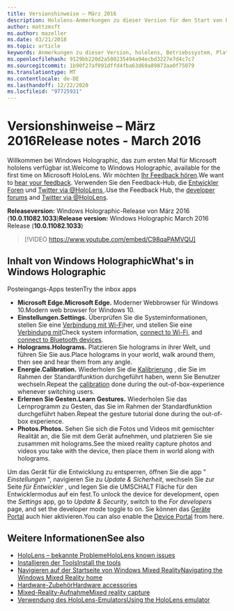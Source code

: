 ```yaml
---
title: Versionshinweise – März 2016
description: Hololens-Anmerkungen zu dieser Version für den Start von hololens und Windows Holographic.
author: mattzmsft
ms.author: mazeller
ms.date: 03/21/2018
ms.topic: article
keywords: Anmerkungen zu dieser Version, hololens, Betriebssystem, Plattform, Features, Build, Start
ms.openlocfilehash: 9129bb220d2a580235494a94ecbd3227e7d4c7c7
ms.sourcegitcommit: 1b90f27af091dffd4fba63d69a89873aa0f75079
ms.translationtype: MT
ms.contentlocale: de-DE
ms.lasthandoff: 12/22/2020
ms.locfileid: "97725931"
---
```

# <a name="release-notes---march-2016"></a><span data-ttu-id="49541-104">Versionshinweise – März 2016</span><span class="sxs-lookup"><span data-stu-id="49541-104">Release notes - March 2016</span></span>

<span data-ttu-id="49541-105">Willkommen bei Windows Holographic, das zum ersten Mal für Microsoft hololens verfügbar ist.</span><span class="sxs-lookup"><span data-stu-id="49541-105">Welcome to Windows Holographic, available for the first time on Microsoft HoloLens.</span></span> <span data-ttu-id="49541-106">Wir möchten [Ihr Feedback hören](https://docs.microsoft.com/windows/mixed-reality/give-us-feedback).</span><span class="sxs-lookup"><span data-stu-id="49541-106">We want to [hear your feedback](https://docs.microsoft.com/windows/mixed-reality/give-us-feedback).</span></span> <span data-ttu-id="49541-107">Verwenden Sie den Feedback-Hub, die [Entwickler Foren](https://forums.hololens.com) und [Twitter via @HoloLens ](https://twitter.com/hololens).</span><span class="sxs-lookup"><span data-stu-id="49541-107">Use the Feedback Hub, the [developer forums](https://forums.hololens.com) and [Twitter via @HoloLens](https://twitter.com/hololens).</span></span>

<span data-ttu-id="49541-108">**Releaseversion:** Windows Holographic-Release von März 2016 (**10.0.11082.1033**)</span><span class="sxs-lookup"><span data-stu-id="49541-108">**Release version:** Windows Holographic March 2016 Release (**10.0.11082.1033**)</span></span>

>[!VIDEO https://www.youtube.com/embed/C98qaPAMVQU]

## <a name="whats-in-windows-holographic"></a><span data-ttu-id="49541-109">Inhalt von Windows Holographic</span><span class="sxs-lookup"><span data-stu-id="49541-109">What's in Windows Holographic</span></span>

<span data-ttu-id="49541-110">Posteingangs-Apps testen</span><span class="sxs-lookup"><span data-stu-id="49541-110">Try the inbox apps</span></span>
* <span data-ttu-id="49541-111">**Microsoft Edge.**</span><span class="sxs-lookup"><span data-stu-id="49541-111">**Microsoft Edge.**</span></span> <span data-ttu-id="49541-112">Moderner Webbrowser für Windows 10.</span><span class="sxs-lookup"><span data-stu-id="49541-112">Modern web browser for Windows 10.</span></span>
* <span data-ttu-id="49541-113">**Einstellungen.**</span><span class="sxs-lookup"><span data-stu-id="49541-113">**Settings.**</span></span> <span data-ttu-id="49541-114">Überprüfen Sie die Systeminformationen, stellen Sie eine [Verbindung mit Wi-Fi](https://docs.microsoft.com/windows/mixed-reality/connecting-to-wi-fi-on-hololens)her, und stellen Sie eine [Verbindung mit](https://docs.microsoft.com/windows/mixed-reality/discover/hardware-accessories)</span><span class="sxs-lookup"><span data-stu-id="49541-114">Check system information, [connect to Wi-Fi](https://docs.microsoft.com/windows/mixed-reality/connecting-to-wi-fi-on-hololens), and [connect to Bluetooth devices](https://docs.microsoft.com/windows/mixed-reality/discover/hardware-accessories).</span></span>
* <span data-ttu-id="49541-115">**Holograms.**</span><span class="sxs-lookup"><span data-stu-id="49541-115">**Holograms.**</span></span> <span data-ttu-id="49541-116">Platzieren Sie holograms in ihrer Welt, und führen Sie Sie aus.</span><span class="sxs-lookup"><span data-stu-id="49541-116">Place holograms in your world, walk around them, then see and hear them from any angle.</span></span>
* <span data-ttu-id="49541-117">**Energie.**</span><span class="sxs-lookup"><span data-stu-id="49541-117">**Calibration.**</span></span> <span data-ttu-id="49541-118">Wiederholen Sie die [Kalibrierung](https://docs.microsoft.com/windows/mixed-reality/calibration) , die Sie im Rahmen der Standardfunktion durchgeführt haben, wenn Sie Benutzer wechseln.</span><span class="sxs-lookup"><span data-stu-id="49541-118">Repeat the [calibration](https://docs.microsoft.com/windows/mixed-reality/calibration) done during the out-of-box-experience whenever switching users.</span></span>
* <span data-ttu-id="49541-119">**Erlernen Sie Gesten.**</span><span class="sxs-lookup"><span data-stu-id="49541-119">**Learn Gestures.**</span></span> <span data-ttu-id="49541-120">Wiederholen Sie das Lernprogramm zu Gesten, das Sie im Rahmen der Standardfunktion durchgeführt haben.</span><span class="sxs-lookup"><span data-stu-id="49541-120">Repeat the gesture tutorial done during the out-of-box experience.</span></span>
* <span data-ttu-id="49541-121">**Photos.**</span><span class="sxs-lookup"><span data-stu-id="49541-121">**Photos.**</span></span> <span data-ttu-id="49541-122">Sehen Sie sich die Fotos und Videos mit gemischter Realität an, die Sie mit dem Gerät aufnehmen, und platzieren Sie sie zusammen mit holograms.</span><span class="sxs-lookup"><span data-stu-id="49541-122">See the mixed reality capture photos and videos you take with the device, then place them in world along with holograms.</span></span>

<span data-ttu-id="49541-123">Um das Gerät für die Entwicklung zu entsperren, öffnen Sie die app " *Einstellungen* ", navigieren Sie zu *Update & Sicherheit*, wechseln Sie zur Seite *für Entwickler* , und legen Sie die UMSCHALT Fläche für den Entwicklermodus auf ein fest.</span><span class="sxs-lookup"><span data-stu-id="49541-123">To unlock the device for development, open the *Settings* app, go to *Update & Security*, switch to the *For developers* page, and set the developer mode toggle to on.</span></span> <span data-ttu-id="49541-124">Sie können das [Geräte Portal](https://docs.microsoft.com/windows/mixed-reality/develop/platform-capabilities-and-apis/using-the-windows-device-portal) auch hier aktivieren.</span><span class="sxs-lookup"><span data-stu-id="49541-124">You can also enable the [Device Portal](https://docs.microsoft.com/windows/mixed-reality/develop/platform-capabilities-and-apis/using-the-windows-device-portal) from here.</span></span>

## <a name="see-also"></a><span data-ttu-id="49541-125">Weitere Informationen</span><span class="sxs-lookup"><span data-stu-id="49541-125">See also</span></span>
* [<span data-ttu-id="49541-126">HoloLens – bekannte Probleme</span><span class="sxs-lookup"><span data-stu-id="49541-126">HoloLens known issues</span></span>](https://docs.microsoft.com/windows/mixed-reality/hololens-known-issues)
* [<span data-ttu-id="49541-127">Installieren der Tools</span><span class="sxs-lookup"><span data-stu-id="49541-127">Install the tools</span></span>](https://docs.microsoft.com/windows/mixed-reality/develop/install-the-tools)
* [<span data-ttu-id="49541-128">Navigieren auf der Startseite von Windows Mixed Reality</span><span class="sxs-lookup"><span data-stu-id="49541-128">Navigating the Windows Mixed Reality home</span></span>](https://docs.microsoft.com/windows/mixed-reality/discover/navigating-the-windows-mixed-reality-home)
* [<span data-ttu-id="49541-129">Hardware-Zubehör</span><span class="sxs-lookup"><span data-stu-id="49541-129">Hardware accessories</span></span>](https://docs.microsoft.com/windows/mixed-reality/discover/hardware-accessories)
* [<span data-ttu-id="49541-130">Mixed-Reality-Aufnahme</span><span class="sxs-lookup"><span data-stu-id="49541-130">Mixed reality capture</span></span>](https://docs.microsoft.com/windows/mixed-reality/mixed-reality-capture)
* [<span data-ttu-id="49541-131">Verwendung des HoloLens-Emulators</span><span class="sxs-lookup"><span data-stu-id="49541-131">Using the HoloLens emulator</span></span>](https://docs.microsoft.com/windows/mixed-reality/develop/platform-capabilities-and-apis/using-the-hololens-emulator)
